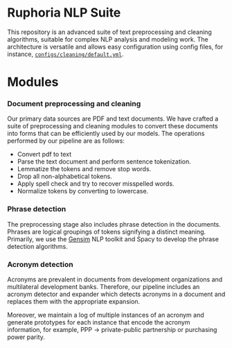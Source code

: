 # Ruphoria NLP Suite

This repository is an advanced suite of text preprocessing and cleaning algorithms, suitable for complex NLP analysis and modeling work. The architecture is versatile and allows easy configuration using config files, for instance, [`configs/cleaning/default.yml`](configs/cleaning/default.yml).

# Modules

### Document preprocessing and cleaning

Our primary data sources are PDF and text documents. We have crafted a suite of preprocessing and cleaning modules to convert these documents into forms that can be efficiently used by our models. The operations performed by our pipeline are as follows:
- Convert pdf to text
- Parse the text document and perform sentence tokenization.
- Lemmatize the tokens and remove stop words.
- Drop all non-alphabetical tokens.
- Apply spell check and try to recover misspelled words.
- Normalize tokens by converting to lowercase.

### Phrase detection

The preprocessing stage also includes phrase detection in the documents. Phrases are logical groupings of tokens signifying a distinct meaning. Primarily, we use the [Gensim](https://radimrehurek.com/gensim/) NLP toolkit and Spacy to develop the phrase detection algorithms.

### Acronym detection

Acronyms are prevalent in documents from development organizations and multilateral development banks. Therefore, our pipeline includes an acronym detector and expander which detects acronyms in a document and replaces them with the appropriate expansion.

Moreover, we maintain a log of multiple instances of an acronym and generate prototypes for each instance that encode the acronym information, for example, PPP -> private-public partnership or purchasing power parity.